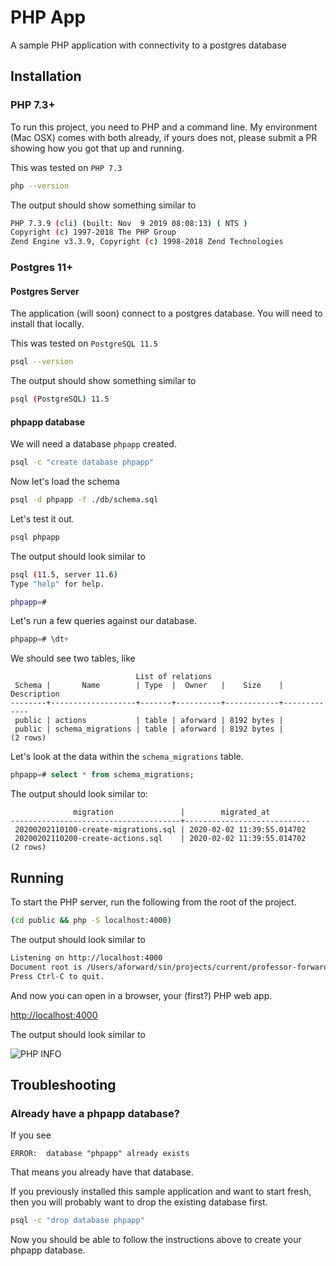 
# PHP App

A sample PHP application with connectivity to a
postgres database


## Installation

### PHP 7.3+

To run this project, you need to PHP and a command line.
My environment (Mac OSX) comes with both already, if
yours does not, please submit a PR showing how you got
that up and running.

This was tested on `PHP 7.3`

```bash
php --version
```

The output should show something similar to

```bash
PHP 7.3.9 (cli) (built: Nov  9 2019 08:08:13) ( NTS )
Copyright (c) 1997-2018 The PHP Group
Zend Engine v3.3.9, Copyright (c) 1998-2018 Zend Technologies
```

### Postgres 11+


#### Postgres Server

The application (will soon) connect to a postgres database.
You will need to install that locally.

This was tested on `PostgreSQL 11.5`

```bash
psql --version
```

The output should show something similar to

```bash
psql (PostgreSQL) 11.5
```

#### phpapp database

We will need a database `phpapp` created.

```bash
psql -c "create database phpapp"
```

Now let's load the schema

```bash
psql -d phpapp -f ./db/schema.sql
```

Let's test it out.

```bash
psql phpapp
```

The output should look similar to

```bash
psql (11.5, server 11.6)
Type "help" for help.

phpapp=#
```

Let's run a few queries against our database.

```sql
phpapp=# \dt+
```

We should see two tables, like

```
                            List of relations
 Schema |       Name        | Type  |  Owner   |    Size    | Description
--------+-------------------+-------+----------+------------+-------------
 public | actions           | table | aforward | 8192 bytes |
 public | schema_migrations | table | aforward | 8192 bytes |
(2 rows)
```

Let's look at the data within the `schema_migrations` table.

```sql
phpapp=# select * from schema_migrations;
```

The output should look similar to:

```
              migration               |        migrated_at
--------------------------------------+----------------------------
 20200202110100-create-migrations.sql | 2020-02-02 11:39:55.014702
 20200202110200-create-actions.sql    | 2020-02-02 11:39:55.014702
(2 rows)
```

## Running

To start the PHP server, run the following from
the root of the project.

```bash
(cd public && php -S localhost:4000)
```

The output should look similar to

```bash
Listening on http://localhost:4000
Document root is /Users/aforward/sin/projects/current/professor-forward/phpapp/public
Press Ctrl-C to quit.
```

And now you can open in a browser, your (first?) PHP web app.

[http://localhost:4000](http://localhost:4000)

The output should look similar to

![PHP INFO](docs/screenshots/phpinfo.png)


## Troubleshooting

### Already have a phpapp database?

If you see

```
ERROR:  database "phpapp" already exists
```

That means you already have that database.

If you previously installed this sample application and
want to start fresh, then you will probably want to
drop the existing database first.

```bash
psql -c "drop database phpapp"
```

Now you should be able to follow the instructions above
to create your phpapp database.



